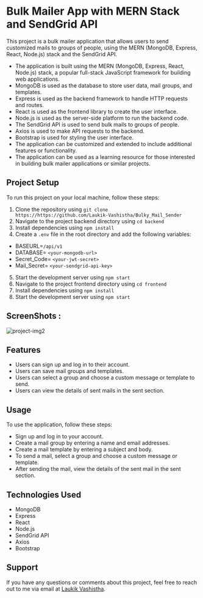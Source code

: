 # Bulk Mailer App with MERN Stack and SendGrid API

This project is a bulk mailer application that allows users to send customized mails to groups of people, using the MERN (MongoDB, Express, React, Node.js) stack and the SendGrid API.

- The application is built using the MERN (MongoDB, Express, React, Node.js) stack, a popular full-stack JavaScript framework for building web applications.
- MongoDB is used as the database to store user data, mail groups, and templates.
- Express is used as the backend framework to handle HTTP requests and routes.
- React is used as the frontend library to create the user interface.
- Node.js is used as the server-side platform to run the backend code.
- The SendGrid API is used to send bulk mails to groups of people.
- Axios is used to make API requests to the backend.
- Bootstrap is used for styling the user interface.
- The application can be customized and extended to include additional features or functionality.
- The application can be used as a learning resource for those interested in building bulk mailer applications or similar projects.

## Project Setup

To run this project on your local machine, follow these steps:

1. Clone the repository using `git clone https://https://github.com/Laukik-Vashistha/Bulky_Mail_Sender`
2. Navigate to the project backend directory using `cd backend`
3. Install dependencies using `npm install`
4. Create a `.env` file in the root directory and add the following variables:

- BASEURL=`/api/v1`
- DATABASE= `<your-mongodb-url>`
- Secret_Code= `<your-jwt-secret>`
- Mail_Secret= `<your-sendgrid-api-key>`

5. Start the development server using `npm start`
6. Navigate to the project frontend directory using `cd frontend`
7. Install dependencies using `npm install`
8. Start the development server using `npm start`

## ScreenShots :

![project-img2](https://github.com/user-attachments/assets/781557fd-7115-43c6-b110-75408849af05)


## Features

- Users can sign up and log in to their account.
- Users can save mail groups and templates.
- Users can select a group and choose a custom message or template to send.
- Users can view the details of sent mails in the sent section.

## Usage

To use the application, follow these steps:

- Sign up and log in to your account.
- Create a mail group by entering a name and email addresses.
- Create a mail template by entering a subject and body.
- To send a mail, select a group and choose a custom message or template.
- After sending the mail, view the details of the sent mail in the sent section.

## Technologies Used

- MongoDB
- Express
- React
- Node.js
- SendGrid API
- Axios
- Bootstrap

## Support

If you have any questions or comments about this project, feel free to reach out to me via email at [Laukik Vashistha](mailto:laukik283202@gmail.com).
